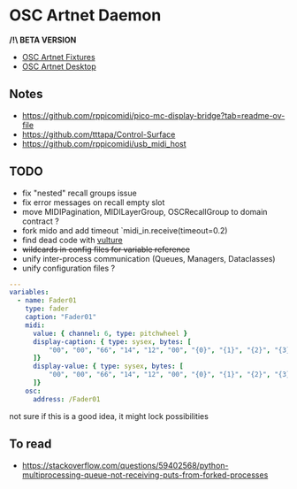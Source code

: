 # OSC Artnet Daemon

**/!\ BETA VERSION**

- [OSC Artnet Fixtures](https://github.com/MrFrangipane/osc-artnet-fixtures)
- [OSC Artnet Desktop](https://github.com/MrFrangipane/osc-artnet-desktop)

## Notes

- https://github.com/rppicomidi/pico-mc-display-bridge?tab=readme-ov-file
- https://github.com/tttapa/Control-Surface
- https://github.com/rppicomidi/usb_midi_host

## TODO

- fix "nested" recall groups issue
- fix error messages on recall empty slot
- move MIDIPagination, MIDILayerGroup, OSCRecallGroup to domain contract ?
- fork mido and add timeout `midi_in.receive(timeout=0.2)
- find dead code with [vulture](https://github.com/jendrikseipp/vulture)
- ~~wildcards in config files for variable reference~~
- unify inter-process communication (Queues, Managers, Dataclasses)
- unify configuration files ?
````yaml
---
variables:
  - name: Fader01
    type: fader
    caption: "Fader01"
    midi:
      value: { channel: 6, type: pitchwheel }
      display-caption: { type: sysex, bytes: [
          "00", "00", "66", "14", "12", "00", "{0}", "{1}", "{2}", "{3}", "{4}", "{5}", "{6}"
      ]}
      display-value: { type: sysex, bytes: [
          "00", "00", "66", "14", "12", "00", "{0}", "{1}", "{2}", "{3}", "{4}", "{5}", "{6}"
      ]}
    osc:
      address: /Fader01
````
not sure if this is a good idea, it might lock possibilities

## To read
- https://stackoverflow.com/questions/59402568/python-multiprocessing-queue-not-receiving-puts-from-forked-processes
